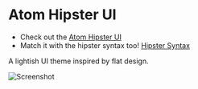 # Atom Hipster UI
* Check out the <a href="https://atom.io/themes/atom-hipster-ui">Atom Hipster UI</a>
* Match it with the hipster syntax too! <a href="https://atom.io/themes/hipster-syntax">Hipster Syntax</a>

A lightish UI theme inspired by flat design.



![Screenshot](https://dl.dropboxusercontent.com/u/11776715/Web%20Assets/Atom%20Hipster/screenshot.png)
